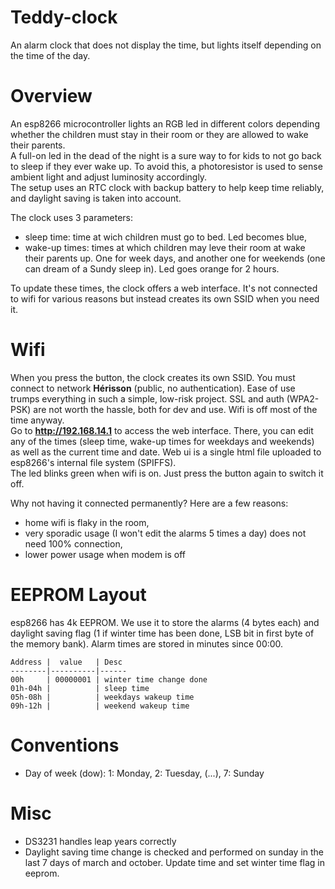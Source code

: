 # Teddy-clock

An alarm clock that does not display the time, but lights itself depending on the time of the day.

# Overview

An esp8266 microcontroller lights an RGB led in different colors depending whether the children must stay in their room or they are allowed to wake their parents.  
A full-on led in the dead of the night is a sure way to for kids to not go back to sleep if they ever wake up. To avoid this, a photoresistor is used to sense ambient light and adjust luminosity accordingly.  
The setup uses an RTC clock with backup battery to help keep time reliably, and daylight saving is taken into account.

The clock uses 3 parameters:
- sleep time: time at wich children must go to bed. Led becomes blue,
- wake-up times: times at which children may leve their room at wake their parents up. One for week days, and another one for weekends (one can dream of a Sundy sleep in). Led goes orange for 2 hours.

To update these times, the clock offers a web interface. It's not connected to wifi for various reasons but instead creates its own SSID when you need it.

# Wifi

When you press the button, the clock creates its own SSID. You must connect to network **Hérisson** (public, no authentication). Ease of use trumps everything in such a simple, low-risk project. SSL and auth (WPA2-PSK) are not worth the hassle, both for dev and use. Wifi is off most of the time anyway.  
Go to **http://192.168.14.1** to access the web interface. There, you can edit any of the times (sleep time, wake-up times for weekdays and weekends) as well as the current time and date. Web ui is a single html file uploaded to esp8266's internal file system (SPIFFS).  
The led blinks green when wifi is on. Just press the button again to switch it off.

Why not having it connected permanently? Here are a few reasons:
- home wifi is flaky in the room,
- very sporadic usage (I won't edit the alarms 5 times a day) does not need 100% connection,
- lower power usage when modem is off


# EEPROM Layout

esp8266 has 4k EEPROM. We use it to store the alarms (4 bytes each) and daylight saving flag (1 if winter time has been done, LSB bit in first byte of the memory bank). Alarm times are stored in minutes since 00:00.

````
Address |  value   | Desc  
--------|----------|------
00h     | 00000001 | winter time change done  
01h-04h |          | sleep time  
05h-08h |          | weekdays wakeup time  
09h-12h |          | weekend wakeup time
````

# Conventions

- Day of week (dow): 1: Monday, 2: Tuesday, (...), 7: Sunday

# Misc

- DS3231 handles leap years correctly
- Daylight saving time change is checked and performed on sunday in the last 7 days of march and october. Update time and set winter time flag in eeprom.
